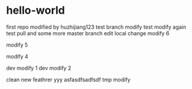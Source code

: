 # hello-world
first repo
modified by huzhijiang123
test branch modify
test modify again
test pull and some more
master branch edit
local change
modify 6



modify 5

modify 4

dev modify 1
dev modify 2

clean
new feathrer
yyy
asfasdfsadfsdf
tmp modify
